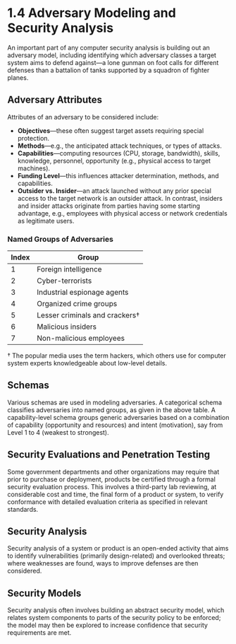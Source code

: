 # 1.4 Adversary Modeling and Security Analysis

An important part of any computer security analysis is building out an adversary model, including identifying which adversary classes a target system aims to defend against—a lone gunman on foot calls for different defenses than a battalion of tanks supported by a squadron of fighter planes.

## Adversary Attributes

Attributes of an adversary to be considered include:

* **Objectives**—these often suggest target assets requiring special protection.
* **Methods**—e.g., the anticipated attack techniques, or types of attacks.
* **Capabilities**—computing resources (CPU, storage, bandwidth), skills, knowledge, personnel, opportunity (e.g., physical access to target machines).
* **Funding Level**—this influences attacker determination, methods, and capabilities.
* **Outsider vs. Insider**—an attack launched without any prior special access to the target network is an outsider attack. In contrast, insiders and insider attacks originate from parties having some starting advantage, e.g., employees with physical access or network credentials as legitimate users.

### Named Groups of Adversaries

| Index | Group                                |
|-------|-------------------------------------|
| 1     | Foreign intelligence                 |
| 2     | Cyber-terrorists                     |
| 3     | Industrial espionage agents          |
| 4     | Organized crime groups               |
| 5     | Lesser criminals and crackers†       |
| 6     | Malicious insiders                   |
| 7     | Non-malicious employees              |

† The popular media uses the term hackers, which others use for computer system experts knowledgeable about low-level details.

## Schemas

Various schemas are used in modeling adversaries. A categorical schema classifies adversaries into named groups, as given in the above table. A capability-level schema groups generic adversaries based on a combination of capability (opportunity and resources) and intent (motivation), say from Level 1 to 4 (weakest to strongest).

## Security Evaluations and Penetration Testing

Some government departments and other organizations may require that prior to purchase or deployment, products be certified through a formal security evaluation process. This involves a third-party lab reviewing, at considerable cost and time, the final form of a product or system, to verify conformance with detailed evaluation criteria as specified in relevant standards.

## Security Analysis

Security analysis of a system or product is an open-ended activity that aims to identify vulnerabilities (primarily design-related) and overlooked threats; where weaknesses are found, ways to improve defenses are then considered.

## Security Models

Security analysis often involves building an abstract security model, which relates system components to parts of the security policy to be enforced; the model may then be explored to increase confidence that security requirements are met.

